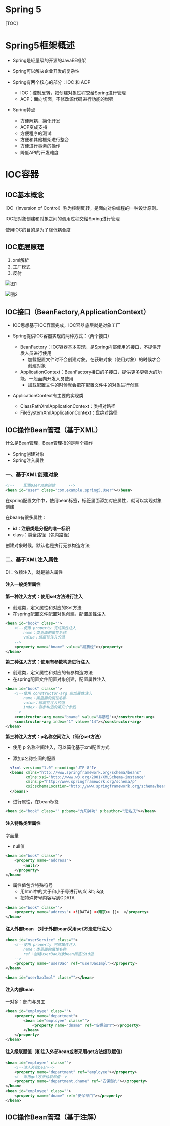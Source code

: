 # Spring 5

[TOC]



# Spring5框架概述

- Spring是轻量级的开源的JavaEE框架

- Spring可以解决企业开发的复杂性

- Spring有两个核心的部分：IOC 和 AOP
  - IOC：控制反转，把创建对象过程交给Spring进行管理
  - AOP：面向切面，不修改源代码进行功能的增强

- Spring特点
  - 方便解耦，简化开发
  - AOP变成支持
  - 方便程序的测试
  - 方便和其他框架进行整合
  - 方便进行事务的操作
  - 降低API的开发难度



# IOC容器

## IOC基本概念

IOC（Inversion of Control）称为控制反转，是面向对象编程的一种设计原则。

IOC把对象创建和对象之间的调用过程交给Spring进行管理

使用IOC的目的是为了降低耦合度

## IOC底层原理

1. xml解析
2. 工厂模式
3. 反射

![图1](C:\Users\这是恩申的哟\Desktop\Technical-Learning-Notes\SSM\Spring\picture\图1.png)

![图2](C:\Users\这是恩申的哟\Desktop\Technical-Learning-Notes\SSM\Spring\picture\图2.png)

## IOC接口（BeanFactory,ApplicationContext）

- IOC思想基于IOC容器完成，IOC容器底层就是对象工厂
- Spring提供IOC容器实现的两种方式：（两个接口）
  - BeanFactory：IOC容器基本实现，是Spring内部使用的接口，不提供开发人员进行使用
    - 加载配置文件时不会创建对象，在获取对象（使用对象）的时候才会创建对象
  - ApplicationContext：BeanFactory接口的子接口，提供更多更强大的功能，一般面向开发人员使用
    - 加载配置文件的时候就会把在配置文件中的对象进行创建

- ApplicationContext有主要的实现类
  - ClassPathXmlApplicationContext：类相对路径
  - FileSystemXmlApplicationContext：盘绝对路径

## IOC操作Bean管理（基于XML）

什么是Bean管理，Bean管理指的是两个操作

- Spring创建对象
- Spring注入属性



### 一、基于XML创建对象

```xml
<!--    配置User对象创建      -->
<bean id="user" class="com.example.spring5.User"></bean>
```

在spring配置文件中，使用bean标签，标签里面添加对应属性，就可以实现对象创建

在bean有很多属性：

- **id：注册类是分配的唯一标识**
- class：类全路径（包内路径）

创建对象时候，默认也是执行无参构造方法



### 二、基于XML注入属性

DI：依赖注入，就是输入属性



#### 注入一般类型属性



**第一种注入方式：使用set方法进行注入**

- 创建类，定义属性和对应的Set方法
- 在spring配置文件配置对象创建，配置属性注入

```xml
<bean id="book" class="">
	<!--使用 property 完成属性注入
		name：类里面的属性名称
		value：想属性注入的值
	-->
    <property name="bname" value="易筋经"></property>
</bean>
```



**第二种注入方式：使用有参数构造进行注入**

- 创建类，定义属性和对应的有参构造方法
- 在spring配置文件配置对象创建，配置属性注入

```xml
<bean id="book" class="">
	<!--使用 constructor-arg 完成属性注入
		name：类里面的属性名称
		value：想属性注入的值
		index：有参构造的第几个参数
	-->
    <constructor-arg name="bname" value="易筋经"></constructor-arg>
    <constructor-arg index="1" value="14"></constructor-arg>
</bean>
```



**第三种注入方式：p名称空间注入（简化set方法）**

- 使用 p 名称空间注入，可以简化基于xml配置方式

- 添加p名称空间的配置
```xml
  <?xml version="1.0" encoding="UTF-8"?>
  <beans xmlns="http://www.springframework.org/schema/beans"
         xmlns:xsi="http://www.w3.org/2001/XMLSchema-instance"
         xmlns:p="http://www.springframework.org/schema/p"
         xsi:schemaLocation="http://www.springframework.org/schema/beans http://www.springframework.org/schema/beans/spring-beans.xsd">
  </beans>
```

- 进行属性，在bean标签

```xml
<bean id="book" class="" p:bame="九阳神功" p:bauthor="无名氏"></bean>
```



#### 注入特殊类型属性

字面量

- null值

```xml
<bean id="book" class="">
    <property name="address">
    	<null/>
    </property>
</bean>
```



- 属性值包含特殊符号
  - 用html中的大于和小于号进行转义 \&lt; \&gt;
  - 把特殊符号内容写到CDATA

```xml
<bean id="book" class="">
    <property name="address"> <![DATA[ <<南京>> ]]>  </property>
</bean>
```



#### 注入外部bean （对于外部bean采用set方法进行注入）

```xml
<bean id="userService" class="">
	<!--使用 property 完成属性注入
		name：类里面的属性名称
		ref：创建userDao对象bean标签的id值
	-->
    <property name="userDao" ref="userDaoImpl"></property>
</bean>

<bean id="userDaoImpl" class=""></bean>
```



#### 注入内部bean

一对多：部门与员工

```xml
<bean id="employee" class="">
    <property name="department">
    	<bean id="employee" class="">
        	<property name="dname" ref="安保部门"></property>
        </bean>
    </property>
</bean>
```



#### 注入级联赋值（和注入外部bean或者采用get方法级联赋值）

```xml
<bean id="employee" class="">
    <!--注入外部bean-->
    <property name="department" ref="employee"></property>
    <!--采用get方法级联赋值-->
    <property name="department.dname" ref="安保部门"></property>	
</bean>
<bean id="employee" class="">
    <property name="dname" ref="安保部门"></property>
</bean>
```







## IOC操作Bean管理（基于注解）
